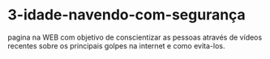 # 3-idade-navendo-com-segurança
pagina na WEB com objetivo de conscientizar as pessoas através de vídeos recentes sobre os principais golpes na internet e como evita-los.
